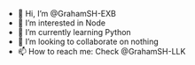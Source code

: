 - 👋 Hi, I’m @GrahamSH-EXB
- 👀 I’m interested in Node
- 🌱 I’m currently learning Python
- 💞️ I’m looking to collaborate on nothing
- 📫 How to reach me: Check @GrahamSH-LLK

<!---
GrahamSH-EXB/GrahamSH-EXB is a ✨ special ✨ repository because its `README.md` (this file) appears on your GitHub profile.
You can click the Preview link to take a look at your changes.
--->
